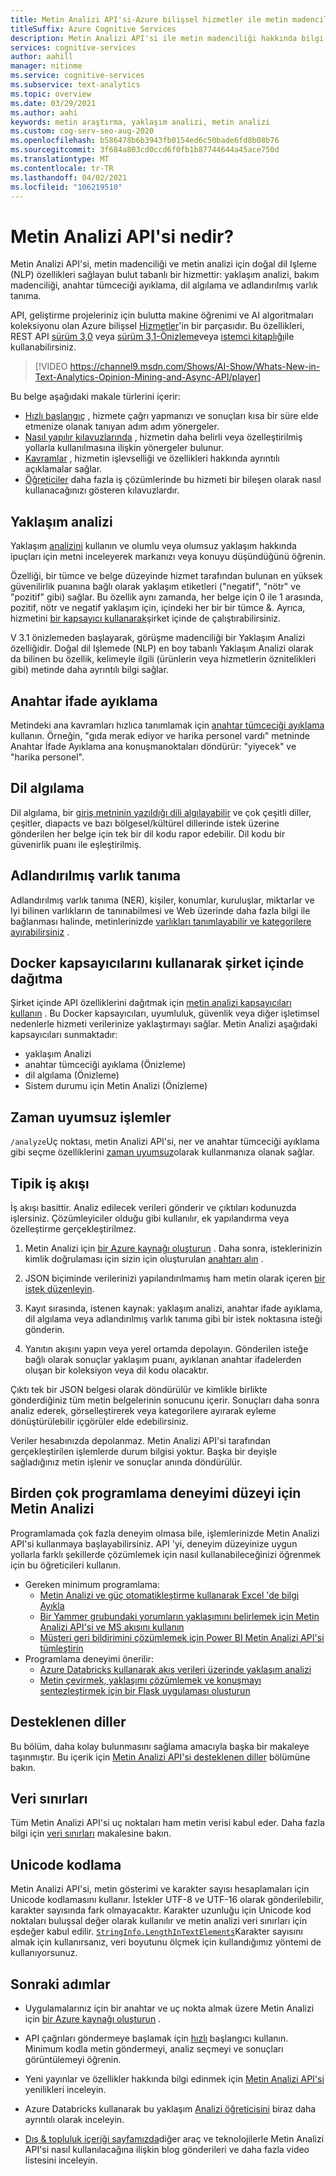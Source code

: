 ```yaml
---
title: Metin Analizi API'si-Azure bilişsel hizmetler ile metin madenciliği ve Analizi
titleSuffix: Azure Cognitive Services
description: Metin Analizi API'si ile metin madenciliği hakkında bilgi edinin. Bu uygulamayı, yaklaşım analizi, dil algılama ve diğer doğal dil Işleme biçimleri için kullanın.
services: cognitive-services
author: aahill
manager: nitinme
ms.service: cognitive-services
ms.subservice: text-analytics
ms.topic: overview
ms.date: 03/29/2021
ms.author: aahi
keywords: metin araştırma, yaklaşım analizi, metin analizi
ms.custom: cog-serv-seo-aug-2020
ms.openlocfilehash: b586478b6b3943fb0154ed6c50bade6fd8b08b76
ms.sourcegitcommit: 3f684a803cd0ccd6f0fb1b87744644a45ace750d
ms.translationtype: MT
ms.contentlocale: tr-TR
ms.lasthandoff: 04/02/2021
ms.locfileid: "106219510"
---
```

# <a name="what-is-the-text-analytics-api"></a>Metin Analizi API'si nedir?

Metin Analizi API'si, metin madenciliği ve metin analizi için doğal dil Işleme (NLP) özellikleri sağlayan bulut tabanlı bir hizmettir: yaklaşım analizi, bakım madenciliği, anahtar tümceciği ayıklama, dil algılama ve adlandırılmış varlık tanıma.

API, geliştirme projeleriniz için bulutta makine öğrenimi ve AI algoritmaları koleksiyonu olan Azure bilişsel [Hizmetler](../index.yml)'in bir parçasıdır. Bu özellikleri, REST API [sürüm 3,0](https://westus.dev.cognitive.microsoft.com/docs/services/TextAnalytics-V3-0/) veya [sürüm 3,1-Önizleme](https://westus2.dev.cognitive.microsoft.com/docs/services/TextAnalytics-v3-1-preview-3/)veya [istemci kitaplığı](quickstarts/client-libraries-rest-api.md)ile kullanabilirsiniz.

> [!VIDEO https://channel9.msdn.com/Shows/AI-Show/Whats-New-in-Text-Analytics-Opinion-Mining-and-Async-API/player]

Bu belge aşağıdaki makale türlerini içerir:
* [Hızlı başlangıç](./quickstarts/client-libraries-rest-api.md) , hizmete çağrı yapmanızı ve sonuçları kısa bir süre elde etmenize olanak tanıyan adım adım yönergeler. 
* [Nasıl yapılır kılavuzlarında](./how-tos/text-analytics-how-to-call-api.md) , hizmetin daha belirli veya özelleştirilmiş yollarla kullanılmasına ilişkin yönergeler bulunur.
* [Kavramlar](text-analytics-user-scenarios.md) , hizmetin işlevselliği ve özellikleri hakkında ayrıntılı açıklamalar sağlar.
* [Öğreticiler](./tutorials/tutorial-power-bi-key-phrases.md) daha fazla iş çözümlerinde bu hizmeti bir bileşen olarak nasıl kullanacağınızı gösteren kılavuzlardır.

## <a name="sentiment-analysis"></a>Yaklaşım analizi

Yaklaşım [analizini](how-tos/text-analytics-how-to-sentiment-analysis.md) kullanın ve olumlu veya olumsuz yaklaşım hakkında ipuçları için metni inceleyerek markanızı veya konuyu düşündüğünü öğrenin. 

Özelliği, bir tümce ve belge düzeyinde hizmet tarafından bulunan en yüksek güvenilirlik puanına bağlı olarak yaklaşım etiketleri ("negatif", "nötr" ve "pozitif" gibi) sağlar. Bu özellik aynı zamanda, her belge için 0 ile 1 arasında, pozitif, nötr ve negatif yaklaşım için, içindeki her bir bir tümce &. Ayrıca, hizmetini [bir kapsayıcı kullanarak](how-tos/text-analytics-how-to-install-containers.md)şirket içinde de çalıştırabilirsiniz.

V 3.1 önizlemeden başlayarak, görüşme madenciliği bir Yaklaşım Analizi özelliğidir. Doğal dil Işlemede (NLP) en boy tabanlı Yaklaşım Analizi olarak da bilinen bu özellik, kelimeyle ilgili (ürünlerin veya hizmetlerin öznitelikleri gibi) metinde daha ayrıntılı bilgi sağlar.

## <a name="key-phrase-extraction"></a>Anahtar ifade ayıklama

Metindeki ana kavramları hızlıca tanımlamak için [anahtar tümceciği ayıklama](how-tos/text-analytics-how-to-keyword-extraction.md) kullanın. Örneğin, "gıda merak ediyor ve harika personel vardı" metninde Anahtar İfade Ayıklama ana konuşmanoktaları döndürür: "yiyecek" ve "harika personel".

## <a name="language-detection"></a>Dil algılama

Dil algılama, bir [giriş metninin yazıldığı dili algılayabilir](how-tos/text-analytics-how-to-language-detection.md) ve çok çeşitli diller, çeşitler, diapacts ve bazı bölgesel/kültürel dillerinde istek üzerine gönderilen her belge için tek bir dil kodu rapor edebilir. Dil kodu bir güvenirlik puanı ile eşleştirilmiş.

## <a name="named-entity-recognition"></a>Adlandırılmış varlık tanıma

Adlandırılmış varlık tanıma (NER), kişiler, konumlar, kuruluşlar, miktarlar ve Iyi bilinen varlıkların de tanınabilmesi ve Web üzerinde daha fazla bilgi ile bağlanması halinde, metinlerinizde [varlıkları tanımlayabilir ve kategorilere ayırabilirsiniz](how-tos/text-analytics-how-to-entity-linking.md) .

## <a name="deploy-on-premises-using-docker-containers"></a>Docker kapsayıcılarını kullanarak şirket içinde dağıtma

Şirket içinde API özelliklerini dağıtmak için [metin analizi kapsayıcıları kullanın](how-tos/text-analytics-how-to-install-containers.md) . Bu Docker kapsayıcıları, uyumluluk, güvenlik veya diğer işletimsel nedenlerle hizmeti verilerinize yaklaştırmayı sağlar. Metin Analizi aşağıdaki kapsayıcıları sunmaktadır:

* yaklaşım Analizi
* anahtar tümceciği ayıklama (Önizleme)
* dil algılama (Önizleme)
* Sistem durumu için Metin Analizi (Önizleme)

## <a name="asynchronous-operations"></a>Zaman uyumsuz işlemler

`/analyze`Uç noktası, metin Analizi API'si, ner ve anahtar tümceciği ayıklama gibi seçme özelliklerini [zaman uyumsuz](how-tos/text-analytics-how-to-call-api.md)olarak kullanmanıza olanak sağlar.

## <a name="typical-workflow"></a>Tipik iş akışı

İş akışı basittir. Analiz edilecek verileri gönderir ve çıktıları kodunuzda işlersiniz. Çözümleyiciler olduğu gibi kullanılır, ek yapılandırma veya özelleştirme gerçekleştirilmez.

1. Metin Analizi için [bir Azure kaynağı oluşturun](how-tos/text-analytics-how-to-call-api.md) . Daha sonra, isteklerinizin kimlik doğrulaması için sizin için oluşturulan [anahtarı alın](how-tos/text-analytics-how-to-call-api.md) .

2. JSON biçiminde verilerinizi yapılandırılmamış ham metin olarak içeren [bir istek düzenleyin](how-tos/text-analytics-how-to-call-api.md#json-schema).

3. Kayıt sırasında, istenen kaynak: yaklaşım analizi, anahtar ifade ayıklama, dil algılama veya adlandırılmış varlık tanıma gibi bir istek noktasına isteği gönderin.

4. Yanıtın akışını yapın veya yerel ortamda depolayın. Gönderilen isteğe bağlı olarak sonuçlar yaklaşım puanı, ayıklanan anahtar ifadelerden oluşan bir koleksiyon veya dil kodu olacaktır.

Çıktı tek bir JSON belgesi olarak döndürülür ve kimlikle birlikte gönderdiğiniz tüm metin belgelerinin sonucunu içerir. Sonuçları daha sonra analiz ederek, görselleştirerek veya kategorilere ayırarak eyleme dönüştürülebilir içgörüler elde edebilirsiniz.

Veriler hesabınızda depolanmaz. Metin Analizi API'si tarafından gerçekleştirilen işlemlerde durum bilgisi yoktur. Başka bir deyişle sağladığınız metin işlenir ve sonuçlar anında döndürülür.

## <a name="text-analytics-for-multiple-programming-experience-levels"></a>Birden çok programlama deneyimi düzeyi için Metin Analizi

Programlamada çok fazla deneyim olmasa bile, işlemlerinizde Metin Analizi API'si kullanmaya başlayabilirsiniz. API 'yi, deneyim düzeyinize uygun yollarla farklı şekillerde çözümlemek için nasıl kullanabileceğinizi öğrenmek için bu öğreticileri kullanın. 

* Gereken minimum programlama:
    * [Metin Analizi ve güç otomatikleştirme kullanarak Excel 'de bilgi Ayıkla](tutorials/extract-excel-information.md)
    * [Bir Yammer grubundaki yorumların yaklaşımını belirlemek için Metin Analizi API'si ve MS akışını kullanın](/Yammer/integrate-yammer-with-other-apps/sentiment-analysis-flow-azure?bc=%2f%2fazure%2fbread%2ftoc.json&toc=%2f%2fazure%2fcognitive-services%2ftext-analytics%2ftoc.json)
    * [Müşteri geri bildirimini çözümlemek için Power BI Metin Analizi API'si tümleştirin](tutorials/tutorial-power-bi-key-phrases.md)
* Programlama deneyimi önerilir:
    * [Azure Databricks kullanarak akış verileri üzerinde yaklaşım analizi](/azure/databricks/scenarios/databricks-sentiment-analysis-cognitive-services?bc=%2f%2fazure%2fbread%2ftoc.json&toc=%2f%2fazure%2fcognitive-services%2ftext-analytics%2ftoc.json)
    * [Metin çevirmek, yaklaşımı çözümlemek ve konuşmayı sentezleştirmek için bir Flask uygulaması oluşturun](../translator/tutorial-build-flask-app-translation-synthesis.md?bc=%2f%2fazure%2fbread%2ftoc.json&toc=%2f%2fazure%2fcognitive-services%2ftext-analytics%2ftoc.json)


<a name="supported-languages"></a>

## <a name="supported-languages"></a>Desteklenen diller

Bu bölüm, daha kolay bulunmasını sağlama amacıyla başka bir makaleye taşınmıştır. Bu içerik için [Metin Analizi API'si desteklenen diller](./language-support.md) bölümüne bakın.

<a name="data-limits"></a>

## <a name="data-limits"></a>Veri sınırları

Tüm Metin Analizi API'si uç noktaları ham metin verisi kabul eder. Daha fazla bilgi için [veri sınırları](concepts/data-limits.md) makalesine bakın.

## <a name="unicode-encoding"></a>Unicode kodlama

Metin Analizi API'si, metin gösterimi ve karakter sayısı hesaplamaları için Unicode kodlamasını kullanır. İstekler UTF-8 ve UTF-16 olarak gönderilebilir, karakter sayısında fark olmayacaktır. Karakter uzunluğu için Unicode kod noktaları buluşsal değer olarak kullanılır ve metin analizi veri sınırları için eşdeğer kabul edilir. [`StringInfo.LengthInTextElements`](/dotnet/api/system.globalization.stringinfo.lengthintextelements)Karakter sayısını almak için kullanırsanız, veri boyutunu ölçmek için kullandığımız yöntemi de kullanıyorsunuz.

## <a name="next-steps"></a>Sonraki adımlar

+ Uygulamalarınız için bir anahtar ve uç nokta almak üzere Metin Analizi için [bir Azure kaynağı oluşturun](../cognitive-services-apis-create-account.md) .

+ API çağrıları göndermeye başlamak için [hızlı](quickstarts/client-libraries-rest-api.md) başlangıcı kullanın. Minimum kodla metin göndermeyi, analiz seçmeyi ve sonuçları görüntülemeyi öğrenin.

+ Yeni yayınlar ve özellikler hakkında bilgi edinmek için [Metin Analizi API'si](whats-new.md) yenilikleri inceleyin.

+ Azure Databricks kullanarak bu yaklaşım [Analizi öğreticisini](/azure/databricks/scenarios/databricks-sentiment-analysis-cognitive-services) biraz daha ayrıntılı olarak inceleyin.

+ [Dış & topluluk içeriği sayfamızda](text-analytics-resource-external-community.md)diğer araç ve teknolojilerle Metin Analizi API'si nasıl kullanılacağına ilişkin blog gönderileri ve daha fazla video listesini inceleyin.
